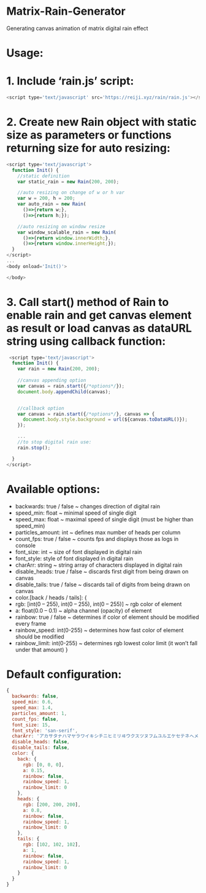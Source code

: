 # Matrix-Rain-Generator
Generating canvas animation of matrix digital rain effect

# Usage:

# 1. Include ‘rain.js’ script:

```js
<script type='text/javascript' src='https://reiji.xyz/rain/rain.js'></script> 
```

# 2. Create new Rain object with static size as parameters or functions returning size for auto resizing:

```js
<script type='text/javascript'>
  function Init() {
    //static definition
    var static_rain = new Rain(200, 200);

    //auto resizing on change of w or h var
    var w = 200, h = 200;
    var auto_rain = new Rain(
      ()=>{return w;},
      ()=>{return h;});

    //auto resizing on window resize
    var window_scalable_rain = new Rain(
      ()=>{return window.innerWidth;},
      ()=>{return window.innerHeight;});
  }
</script>
...
<body onload='Init()'>

</body>
```

# 3. Call start() method of Rain to enable rain and get canvas element as result or load canvas as dataURL string using callback function:

```js
 <script type='text/javascript'>
  function Init() {
    var rain = new Rain(200, 200);
    
    //canvas appending option
    var canvas = rain.start({/*options*/});
    document.body.appendChild(canvas);


    //callback option
    var canvas = rain.start({/*options*/}, canvas => {
      document.body.style.background = url(${canvas.toDataURL()});
    });

    ...
    //to stop digital rain use:
    rain.stop();

  }
</script> 
```


# Available options:

- backwards: true / false ~ changes direction of digital rain
- speed_min: float ~ minimal speed of single digit
- speed_max: float ~ maximal speed of single digit (must be higher than speed_min) 
- particles_amount: int ~ defines max number of heads per column
- count_fps: true / false ~ counts fps and displays those as logs in console
- font_size: int ~ size of font displayed in digital rain
- font_style: style of font displayed in digital rain
- charArr: string ~ string array of characters displayed in digital rain
- disable_heads: true / false ~ discards first digit from being drawn on canvas
- disable_tails: true / false ~ discards tail of digits from being drawn on canvas
- color.[back / heads / tails]: {
- rgb: [int(0 – 255), int(0 – 255), int(0 – 255)] ~ rgb color of element
- a: float(0.0 – 0.1) ~ alpha channel (opacity) of element
- rainbow: true / false ~ determines if color of element should be modified every frame
- rainbow_speed: int(0-255) ~ determines how fast color of element should be modified
- rainbow_limit: int(0-255) ~ determines rgb lowest color limit (it won’t fall under that amount) }



# Default configuration:
```js
{
  backwards: false,
  speed_min: 0.6,
  speed_max: 1.4,
  particles_amount: 1,
  count_fps: false,
  font_size: 15,
  font_style: 'san-serif',
  charArr: 'アカサタナハマヤラワイキシチニヒミリヰウクスツヌフムユルエケセテネヘメレヱオコソトノホモヨロヲンあかさたなはまやらわいきしちにひみりゐうくすつぬふむゆるえけせてねへめれゑおこそとのほもよろをん0123456789',
  disable_heads: false,
  disable_tails: false,
  color: {
    back: {
      rgb: [0, 0, 0],
      a: 0.15,
      rainbow: false,
      rainbow_speed: 1,
      rainbow_limit: 0
    }, 
    heads: {
      rgb: [200, 200, 200],
      a: 0.8,
      rainbow: false,
      rainbow_speed: 1,
      rainbow_limit: 0
    },
    tails: {
      rgb: [102, 102, 102],
      a: 1,
      rainbow: false,
      rainbow_speed: 1,
      rainbow_limit: 0
    }
  }  
}
```
